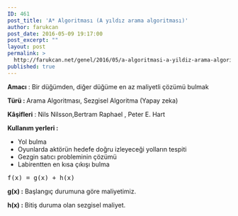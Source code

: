 ```yaml
---
ID: 461
post_title: 'A* Algoritması (A yıldız arama algoritması)'
author: farukcan
post_date: 2016-05-09 19:17:00
post_excerpt: ""
layout: post
permalink: >
  http://farukcan.net/genel/2016/05/a-algoritmasi-a-yildiz-arama-algoritmasi/
published: true
---
```

<strong>Amacı</strong> : Bir düğümden, diğer düğüme en az maliyetli çözümü bulmak

<strong>Türü : </strong>Arama Algoritması, Sezgisel Algoritma (Yapay zeka)

<strong>Kâşifleri</strong> : Nils Nilsson,Bertram Raphael , Peter E. Hart

<strong>Kullanım yerleri :</strong>
<ul>
	<li>Yol bulma</li>
	<li>Oyunlarda aktörün hedefe doğru izleyeceği yolların tespiti</li>
	<li>Gezgin satıcı probleminin çözümü</li>
	<li>Labirentten en kısa çıkışı bulma</li>
</ul>
<pre>f(x) = g(x) + h(x)</pre>
<strong>g(x) :</strong> Başlangıç durumuna göre maliyetimiz.

<strong>h(x) :</strong> Bitiş duruma olan sezgisel maliyet.